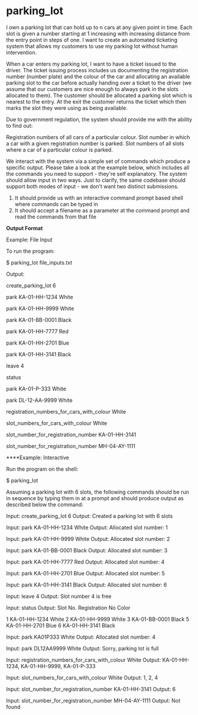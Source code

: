 # parking_lot

I own a parking lot that can hold up to n cars at any given point in time. Each slot is given a number starting at 1 increasing with increasing distance from the entry point in steps of one. I want to create an automated ticketing system that allows my customers to use my parking lot without human intervention.

When a car enters my parking lot, I want to have a ticket issued to the driver. The ticket issuing process includes us documenting the registration number (number plate) and the colour of the car and allocating an available parking slot to the car before actually handing over a ticket to the driver (we assume that our customers are nice enough to always park in the slots allocated to them). The customer should be allocated a parking slot which is nearest to the entry. At the exit the customer returns the ticket which then marks the slot they were using as being available.

Due to government regulation, the system should provide me with the ability to find out:

Registration numbers of all cars of a particular colour.
Slot number in which a car with a given registration number is parked.
Slot numbers of all slots where a car of a particular colour is parked.

We interact with the system via a simple set of commands which produce a specific output. Please take a look at the example below, which includes all the commands you need to support - they're self explanatory. The system should allow input in two ways. Just to clarify, the same codebase should support both modes of input - we don't want two distinct submissions.

1) It should provide us with an interactive command prompt based shell where commands can be typed in
2) It should accept a filename as a parameter at the command prompt and read the commands from that file

****Output Format****

Example: File Input

To run the program:

$ parking_lot file_inputs.txt

Output:

create_parking_lot 6

park KA-01-HH-1234 White

park KA-01-HH-9999 White

park KA-01-BB-0001 Black

park KA-01-HH-7777 Red

park KA-01-HH-2701 Blue

park KA-01-HH-3141 Black

leave 4

status

park KA-01-P-333 White

park DL-12-AA-9999 White

registration_numbers_for_cars_with_colour White

slot_numbers_for_cars_with_colour White

slot_number_for_registration_number KA-01-HH-3141

slot_number_for_registration_number MH-04-AY-1111


****Example: Interactive

Run the program on the shell:

$ parking_lot

Assuming a parking lot with 6 slots, the following commands should be run in sequence by typing them in at a prompt and should produce output as described below the command:

Input:
create_parking_lot 6
Output:
Created a parking lot with 6 slots

Input:
park KA-01-HH-1234 White
Output:
Allocated slot number: 1

Input:
park KA-01-HH-9999 White
Output:
Allocated slot number: 2

Input:
park KA-01-BB-0001 Black
Output:
Allocated slot number: 3

Input:
park KA-01-HH-7777 Red
Output:
Allocated slot number: 4

Input:
park KA-01-HH-2701 Blue
Output:
Allocated slot number: 5

Input:
park KA-01-HH-3141 Black
Output:
Allocated slot number: 6

Input:
leave 4
Output:
Slot number 4 is free

Input:
status
Output:
Slot No. Registration No Color

1 KA-01-HH-1234 White
2 KA-01-HH-9999 White
3 KA-01-BB-0001 Black
5 KA-01-HH-2701 Blue
6 KA-01-HH-3141 Black

Input:
park KA­01­P­333 White
Output:
Allocated slot number: 4

Input:
park DL­12­AA­9999 White
Output:
Sorry, parking lot is full

Input:
registration_numbers_for_cars_with_colour White
Output:
KA-01-HH-1234, KA-01-HH-9999, KA-01-P-333

Input:
slot_numbers_for_cars_with_colour White
Output:
1, 2, 4

Input:
slot_number_for_registration_number KA-01-HH-3141
Output:
6

Input:
slot_number_for_registration_number MH-04-AY-1111
Output:
Not found
